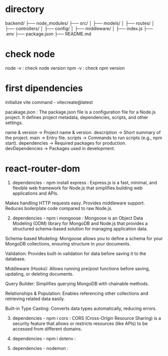 # directory

backend/
├── node_modules/
├── src/
│   ├── models/
│   ├── routes/
│   ├── controllers/
│   ├── config/
│   ├── middleware/
│   ├── index.js
├── .env
├── package.json
├── README.md


# check node
node -v : check node version
npm -v : check npm version

# first dipendencies

initialize vite command -  vitecreate@latest

pacakage.json : The package.json file is a configuration file for a Node.js project. It defines project metadata, dependencies, scripts, and other settings.

name & version → Project name & version.
description → Short summary of the project.
main → Entry file.
scripts → Commands to run scripts (e.g., npm start).
dependencies → Required packages for production.
devDependencies → Packages used in development.

# react-router-dom

1. dependencies - npm install express : Express.js is a fast, minimal, and flexible web framework for Node.js that simplifies building web applications and APIs.

Makes handling HTTP requests easy.
Provides middleware support.
Reduces boilerplate code compared to raw Node.js.

2. dependencies - npm i mongoose : Mongoose is an Object Data Modeling (ODM) library for MongoDB and Node.js that provides a structured schema-based solution for managing application data.

Schema-based Modeling: Mongoose allows you to define a schema for your MongoDB collections, ensuring structure in your documents.

Validation: Provides built-in validation for data before saving it to the database.

Middleware (Hooks): Allows running pre/post functions before saving, updating, or deleting documents.

Query Builder: Simplifies querying MongoDB with chainable methods.

Relationships & Population: Enables referencing other collections and retrieving related data easily.

Built-in Type Casting: Converts data types automatically, reducing errors.

3. dependencies - npm i cors :  CORS (Cross-Origin Resource Sharing) is a security feature that allows or restricts resources (like APIs) to be accessed from different domains.

2. dependencies - npm i dotenv :

2. dependencies - nodemon :



